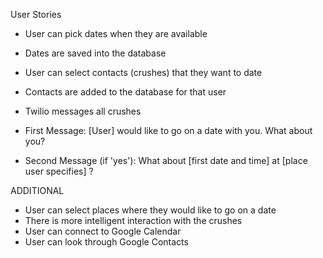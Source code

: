 User Stories

- User can pick dates when they are available
- Dates are saved into the database

- User can select contacts (crushes) that they want to date
- Contacts are added to the database for that user

- Twilio messages all crushes
- First Message: [User] would like to go on a date with you. What about you?
- Second Message (if 'yes'): What about [first date and time] at [place user specifies] ?

ADDITIONAL
- User can select places where they would like to go on a date
- There is more intelligent interaction with the crushes
- User can connect to Google Calendar
- User can look through Google Contacts
